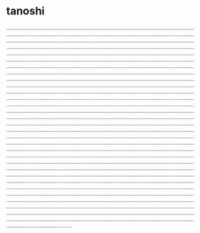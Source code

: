 # tanoshi

...............................................................................................................................................................................................................................................................................................................................................................................................................................................................................................................................................................................................................................................................................................................................................................................................................................................................................................................................................................................................................................................................................................................................................................................................................................................................................................................................................................................................................................................................................................................................................................................................................................................................................................................................................................................................................................................................................................................................................................................................................................................................................................................................................................................................................................................................................................................................................................................................................................................................................................................................................................................................................................................................................................................................................................................................................................................................................................................................................................................................................................................................................................................................................................................................................................................................................................................................................................................................................................................................................................................................................................................................................................................................................................................................................................................................................................................................................................................................................................................................................................................